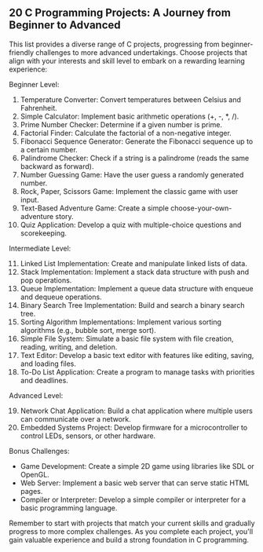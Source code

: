 ## 20 C Programming Projects: A Journey from Beginner to Advanced

This list provides a diverse range of C projects, progressing from beginner-friendly challenges to more advanced undertakings. Choose projects that align with your interests and skill level to embark on a rewarding learning experience:

Beginner Level:

1.  Temperature Converter: Convert temperatures between Celsius and Fahrenheit.
2.  Simple Calculator: Implement basic arithmetic operations (+, -, *, /).
3.  Prime Number Checker: Determine if a given number is prime.
4.  Factorial Finder: Calculate the factorial of a non-negative integer.
5.  Fibonacci Sequence Generator: Generate the Fibonacci sequence up to a certain number.
6.  Palindrome Checker: Check if a string is a palindrome (reads the same backward as forward).
7.  Number Guessing Game: Have the user guess a randomly generated number.
8.  Rock, Paper, Scissors Game: Implement the classic game with user input.
9.  Text-Based Adventure Game: Create a simple choose-your-own-adventure story.
10. Quiz Application: Develop a quiz with multiple-choice questions and scorekeeping.

Intermediate Level:

11. Linked List Implementation: Create and manipulate linked lists of data.
12. Stack Implementation: Implement a stack data structure with push and pop operations.
13. Queue Implementation: Implement a queue data structure with enqueue and dequeue operations.
14. Binary Search Tree Implementation: Build and search a binary search tree.
15. Sorting Algorithm Implementations: Implement various sorting algorithms (e.g., bubble sort, merge sort).
16. Simple File System: Simulate a basic file system with file creation, reading, writing, and deletion.
17. Text Editor: Develop a basic text editor with features like editing, saving, and loading files.
18. To-Do List Application: Create a program to manage tasks with priorities and deadlines.

Advanced Level:

19. Network Chat Application: Build a chat application where multiple users can communicate over a network.
20. Embedded Systems Project: Develop firmware for a microcontroller to control LEDs, sensors, or other hardware.

Bonus Challenges:

* Game Development: Create a simple 2D game using libraries like SDL or OpenGL.
* Web Server: Implement a basic web server that can serve static HTML pages.
* Compiler or Interpreter: Develop a simple compiler or interpreter for a basic programming language.

Remember to start with projects that match your current skills and gradually progress to more complex challenges. As you complete each project, you'll gain valuable experience and build a strong foundation in C programming.
